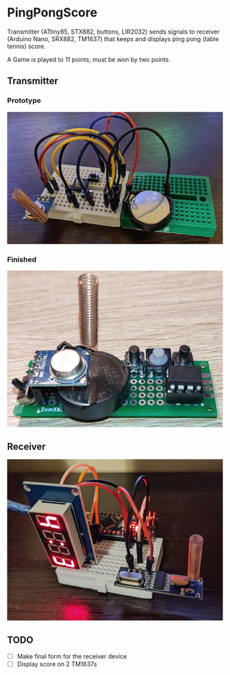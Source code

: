 # PingPongScore

Transmitter (ATtiny85, STX882, buttons, LIR2032) sends signals to receiver (Arduino Nano, SRX882, TM1637) that keeps and displays ping pong (table tennis) score.

A Game is played to 11 points; must be won by two points.


## Transmitter

### Prototype
![Transmitter](https://github.com/bvujovic/PingPongScore/blob/main/docs/prototype_transmitter.jpg)

### Finished
![Transmitter](https://github.com/bvujovic/PingPongScore/blob/main/docs/finished_transmitter.jpg)


## Receiver
![Receiver](https://github.com/bvujovic/PingPongScore/blob/main/docs/prototype_receiver.jpg)


## TODO
- [ ] Make final form for the receiver device
- [ ] Display score on 2 TM1637s

